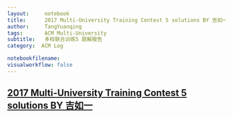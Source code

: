 ```yaml
---
layout:     notebook
title:      2017 Multi-University Training Contest 5 solutions BY 吉如一
author:     TangYuanqing
tags: 		ACM Multi-University
subtitle:   多校联合训练5 题解报告
category:  ACM Log

notebookfilename:
visualworkflow: false
---
```



## [2017 Multi-University Training Contest 5 solutions BY 吉如一](http://bestcoder.hdu.edu.cn/blog/2017-multi-university-training-contest-5-solutions-by-%E5%90%89%E5%A6%82%E4%B8%80/)
